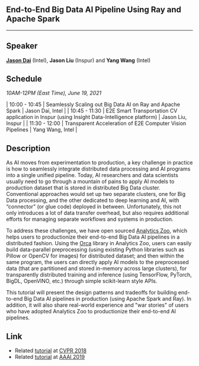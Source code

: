 ## End-to-End Big Data AI Pipeline Using Ray and Apache Spark
___

## Speaker
[**Jason Dai**](https://jason-dai.github.io/) (Intel), **Jason Liu** (Inspur) and **Yang Wang** (Intel)


## Schedule
_10AM-12PM (East Time), June 19, 2021_

| 10:00 - 10:45   | Seamlessly Scaling out Big Data AI on Ray and Apache Spark | Jason Dai, Intel |
| 10:45 - 11:30   | E2E Smart Transportation CV application in Inspur (using Insight Data-Intelligence platform) | Jason Liu, Inspur |
| 11:30 - 12:00  | Transparent Acceleration of E2E Computer Vision Pipelines | Yang Wang, Intel |

## Description
As AI moves from experimentation to production, a key challenge in practice is how to seamlessly integrate distributed data processing and AI programs into a single unified pipeline. Today, AI researchers and data scientists usually need to go through a mountain of pains to apply AI models to production dataset that is stored in distributed Big Data cluster. Conventional approaches would set up two separate clusters, one for Big Data processing, and the other dedicated to deep learning and AI, with “connector” (or glue code) deployed in between. Unfortunately, this not only introduces a lot of data transfer overhead, but also requires additional efforts for managing separate workflows and systems in production.

To address these challenges, we have open sourced [Analytics Zoo](https://github.com/intel-analytics/analytics-zoo), which helps users to productionize their end-to-end Big Data AI pipelines in a distributed fashion. Using the [Orca](https://analytics-zoo.readthedocs.io/en/latest/doc/Orca/Overview/orca.html) library in Analytics Zoo, users can easily build data-parallel preprocessing (using existing Python libraries such as Pillow or OpenCV for images) for distributed dataset; and then within the same program, the users can directly apply AI models to the preprocessed data (that are partitioned and stored in-memory across large clusters), for transparently distributed training and inference (using TensorFlow, PyTorch, BigDL, OpenVINO, etc.) through simple scikit-learn style APIs.

This tutorial will present the design patterns and tradeoffs for building end-to-end Big Data AI pipelines in production (using Apache Spark and Ray). In addition, it will also share real-world experience and "war stories" of users who have adopted Analytics Zoo to productionize their end-to-end AI pipelines.

## Link
* Related [tutorial](https://jason-dai.github.io/cvpr2020/) at [CVPR 2018](http://cvpr2020.thecvf.com)
* Related [tutorial](https://jason-dai.github.io/aaai2019) at [AAAI 2019](https://aaai.org/Conferences/AAAI-19/aaai19tutorials/#sp2)
